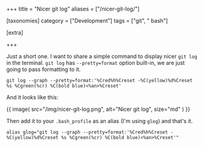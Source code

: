 +++
title = "Nicer git log"
aliases = ["/nicer-git-log/"]

[taxonomies]
category = ["Development"]
tags = ["git", " bash"]

[extra]

+++

Just a short one. I want to share a simple command to display nicer `git log` in the terminal. `git log` has `--pretty=format` option built-in, we are just going to pass formatting to it.

```
git log --graph --pretty=format:'%Cred%h%Creset -%C(yellow)%d%Creset %s %Cgreen(%cr) %C(bold blue)<%an>%Creset'
```

And it looks like this:

{{ image(
  src="/img/nicer-git-log.png",
  alt="Nicer git log",
  size="md"
) }}

Then add it to your `.bash_profile` as an alias (I'm using `glog`) and that's it.

```
alias glog="git log --graph --pretty=format:'%Cred%h%Creset -%C(yellow)%d%Creset %s %Cgreen(%cr) %C(bold blue)<%an>%Creset'"
```
